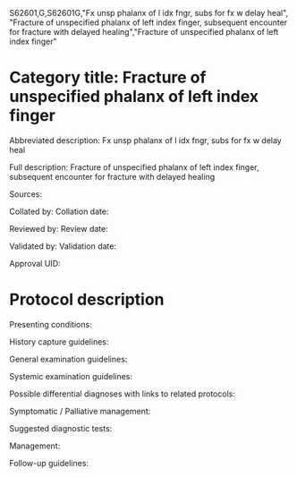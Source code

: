 S62601,G,S62601G,"Fx unsp phalanx of l idx fngr, subs for fx w delay heal", "Fracture of unspecified phalanx of left index finger, subsequent encounter for fracture with delayed healing","Fracture of unspecified phalanx of left index finger"
# Category title: Fracture of unspecified phalanx of left index finger

Abbreviated description: Fx unsp phalanx of l idx fngr, subs for fx w delay heal

Full description: Fracture of unspecified phalanx of left index finger, subsequent encounter for fracture with delayed healing

Sources:

Collated by:
Collation date:

Reviewed by:
Review date:

Validated by:
Validation date:

Approval UID:

# Protocol description

Presenting conditions:

History capture guidelines:

General examination guidelines:

Systemic examination guidelines:

Possible differential diagnoses with links to related protocols:

Symptomatic / Palliative management:

Suggested diagnostic tests:

Management:

Follow-up guidelines:
